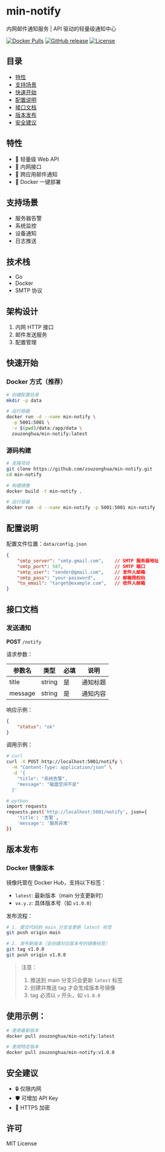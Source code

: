 # min-notify

内网邮件通知服务 | API 驱动的轻量级通知中心

[![Docker Pulls](https://img.shields.io/docker/pulls/zouzonghua/min-notify)](https://hub.docker.com/r/zouzonghua/min-notify)
[![GitHub release](https://img.shields.io/github/v/release/zouzonghua/min-notify)](https://github.com/zouzonghua/min-notify/releases)
[![License](https://img.shields.io/github/license/zouzonghua/min-notify)](LICENSE)

## 目录

- [特性](#特性)
- [支持场景](#支持场景)
- [快速开始](#快速开始)
- [配置说明](#配置说明)
- [接口文档](#接口文档)
- [版本发布](#版本发布)
- [安全建议](#安全建议)

## 特性

- 🚀 轻量级 Web API
- 🔗 内网接口
- 📧 跨应用邮件通知
- 🐳 Docker 一键部署

## 支持场景

- 服务器告警
- 系统监控
- 设备通知
- 日志推送

## 技术栈

- Go
- Docker
- SMTP 协议

## 架构设计

1. 内网 HTTP 接口
2. 邮件发送服务
3. 配置管理

## 快速开始

### Docker 方式（推荐）

```bash
# 创建配置目录
mkdir -p data

# 运行容器
docker run -d --name min-notify \
  -p 5001:5001 \
  -v $(pwd)/data:/app/data \
  zouzonghua/min-notify:latest
```

### 源码构建

```bash
# 克隆项目
git clone https://github.com/zouzonghua/min-notify.git
cd min-notify

# 构建镜像
docker build -t min-notify .

# 运行容器
docker run -d --name min-notify -p 5001:5001 min-notify
```

## 配置说明

配置文件位置：`data/config.json`

```json
{
    "smtp_server": "smtp.gmail.com",    // SMTP 服务器地址
    "smtp_port": 587,                   // SMTP 端口
    "smtp_user": "sender@gmail.com",    // 发件人邮箱
    "smtp_pass": "your-password",       // 邮箱授权码
    "to_email": "target@example.com",   // 收件人邮箱
}
```

## 接口文档

### 发送通知

**POST** `/notify`

请求参数：

| 参数名 | 类型 | 必填 | 说明 |
|--------|------|------|------|
| title | string | 是 | 通知标题 |
| message | string | 是 | 通知内容 |

响应示例：

```json
{
    "status": "ok"
}
```

调用示例：

```bash
# curl
curl -X POST http://localhost:5001/notify \
  -H "Content-Type: application/json" \
  -d '{
    "title": "系统告警",
    "message": "磁盘空间不足"
  }'

# python
import requests
requests.post('http://localhost:5001/notify', json={
    'title': '告警',
    'message': '服务异常'
})
```

## 版本发布

### Docker 镜像版本

镜像托管在 Docker Hub，支持以下标签：

- `latest`: 最新版本（main 分支更新时）
- `vx.y.z`: 具体版本号（如 `v1.0.0`）

发布流程：
```bash
# 1. 提交代码到 main 分支会更新 latest 标签
git push origin main

# 2. 发布新版本（会创建对应版本号的镜像标签）
git tag v1.0.0
git push origin v1.0.0
```


> 注意：
> 1. 推送到 main 分支只会更新 `latest` 标签
> 2. 创建并推送 tag 才会生成版本号镜像
> 3. tag 必须以 `v` 开头，如 `v1.0.0`


## 使用示例：
```bash
# 使用最新版本
docker pull zouzonghua/min-notify:latest

# 使用特定版本
docker pull zouzonghua/min-notify:v1.0.0
```
## 安全建议

- 🔒 仅限内网
- 🛡️ 可增加 API Key
- 🔐 HTTPS 加密

## 许可

MIT License
